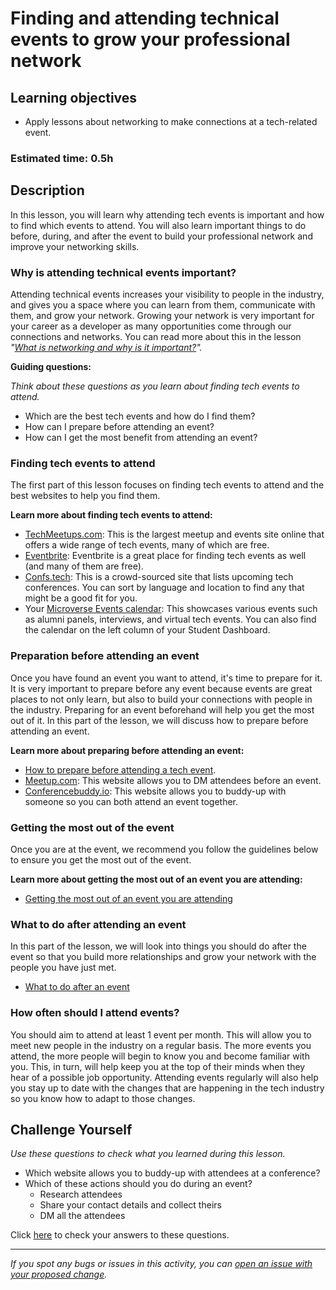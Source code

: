 # Finding and attending technical events to grow your professional network

## Learning objectives

- Apply lessons about networking to make connections at a tech-related event.

### Estimated time: 0.5h

## Description

In this lesson, you will learn why attending tech events is important and how to find which events to attend. You will also learn important things to do before, during, and after the event to build your professional network and improve your networking skills.

### Why is attending technical events important?

Attending technical events increases your visibility to people in the industry, and gives you a space where you can learn from them, communicate with them, and grow your network. Growing your network is very important for your career as a developer as many opportunities come through our connections and networks. You can read more about this in the lesson _"[What is networking and why is it important?](https://github.com/matovu-farid/curriculum-professional-skills/blob/main/community/what-is-networking-and-why-is-it-important.md)"._

**Guiding questions:**

_Think about these questions as you learn about finding tech events to attend._

- Which are the best tech events and how do I find them?
- How can I prepare before attending an event?
- How can I get the most benefit from attending an event?

### Finding tech events to attend

The first part of this lesson focuses on finding tech events to attend and the best websites to help you find them.

**Learn more about finding tech events to attend:**

- [TechMeetups.com](https://techmeetups.com/): This is the largest meetup and events site online that offers a wide range of tech events, many of which are free.
- [Eventbrite](https://www.eventbrite.com/d/online/free--events/tech/?page=1): Eventbrite is a great place for finding tech events as well (and many of them are free).
- [Confs.tech](https://confs.tech/): This is a crowd-sourced site that lists upcoming tech conferences. You can sort by language and location to find any that might be a good fit for you.
- Your [Microverse Events calendar](https://airtable.com/shrAR9LEzMrF5z0CX/tblUpfLCb0CUHXqqT): This showcases various events such as alumni panels, interviews, and virtual tech events. You can also find the calendar on the left column of your Student Dashboard.

### Preparation before attending an event

Once you have found an event you want to attend, it's time to prepare for it. It is very important to prepare before any event because events are great places to not only learn, but also to build your connections with people in the industry. Preparing for an event beforehand will help you get the most out of it. In this part of the lesson, we will discuss how to prepare before attending an event.

**Learn more about preparing before attending an event:**

- [How to prepare before attending a tech event](https://github.com/matovu-farid/curriculum-professional-skills/blob/main/community/how-to-prepare-before-attending-a-tech-event.md).
- [Meetup.com](http://meetup.com): This website allows you to DM attendees before an event.
- [Conferencebuddy.io](https://www.conferencebuddy.io/): This website allows you to buddy-up with someone so you can both attend an event together.

### Getting the most out of the event

Once you are at the event, we recommend you follow the guidelines below to ensure you get the most out of the event.

**Learn more about getting the most out of an event you are attending:**

- [Getting the most out of an event you are attending](https://github.com/matovu-farid/curriculum-professional-skills/blob/main/community/getting-the-most-out-of-an-event-you-are-attending.md)

### What to do after attending an event

In this part of the lesson, we will look into things you should do after the event so that you build more relationships and grow your network with the people you have just met.

- [What to do after an event](https://github.com/matovu-farid/curriculum-professional-skills/blob/main/community/what-to-do-after-an-event.md)

### How often should I attend events?

You should aim to attend at least 1 event per month. This will allow you to meet new people in the industry on a regular basis. The more events you attend, the more people will begin to know you and become familiar with you. This, in turn, will help keep you at the top of their minds when they hear of a possible job opportunity. Attending events regularly will also help you stay up to date with the changes that are happening in the tech industry so you know how to adapt to those changes.

## Challenge Yourself

_Use these questions to check what you learned during this lesson._

- Which website allows you to buddy-up with attendees at a conference?
- Which of these actions should you do during an event?
  - Research attendees
  - Share your contact details and collect theirs
  - DM all the attendees

Click [here](https://github.com/matovu-farid/curriculum-professional-skills/blob/main/community/challenge-yourself-answers.md) to check your answers to these questions.

---

_If you spot any bugs or issues in this activity, you can [open an issue with your proposed change](https://github.com/microverseinc/curriculum-transversal-skills/blob/main/git-github/articles/open_issue.md)._
